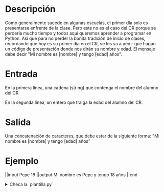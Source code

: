 # Descripción

Como generalmente sucede en algunas escuelas, el primer día solo es presentarse enfrente de la clase. 
Pero este no es el caso del CR porque se perdería mucho tiempo y todos aquí queremos aprender a programar en Python.
Así que para no perder la bonita tradición de inicio de clases, recordando que hoy es su primer día en el CR,  se les va a pedir que hagan un código de presentación donde nos dirán su nombre y edad. 
El mensaje debe decir "Mi nombre es [nombre] y tengo [edad] años".

# Entrada

En la primera línea, una cadena (string) que contenga el nombre del alumno del CR.

En la segunda línea, un entero que traiga la edad del alumno del CR.

# Salida

Una concatenación de caracteres, que debe estar de la siguiente forma:
"Mi nombre es [nombre] y tengo [edad] años"

# Ejemplo

||input
Pepe
18
||output
Mi nombre es Pepe y tengo 18 años
||end

<details><summary>Checa la `plantilla.py`</summary>

{{plantilla.py}}

</details>
